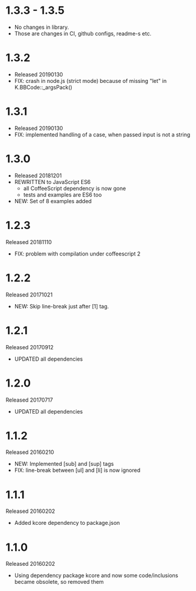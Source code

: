 # 1.3.3 - 1.3.5
* No changes in library.
* Those are changes in CI, github configs, readme-s etc.

# 1.3.2
* Released 20190130
* FIX: crash in node.js (strict mode) because of missing "let" in K.BBCode::_argsPack()

# 1.3.1
* Released 20190130
* FIX: implemented handling of a case, when passed input is not a string

# 1.3.0
* Released 20181201
* REWRITTEN to JavaScript ES6
    * all CoffeeScript dependency is now gone
    * tests and examples are ES6 too
* NEW: Set of 8 examples added

# 1.2.3
  Released 20181110
  - FIX: problem with compilation under coffeescript 2

# 1.2.2
  Released 20171021
  - NEW: Skip line-break just after [1] tag.

# 1.2.1
  Released 20170912
  - UPDATED all dependencies

# 1.2.0
  Released 20170717
  - UPDATED all dependencies

# 1.1.2
  Released 20160210
  - NEW: Implemented [sub] and [sup] tags
  - FIX: line-break between [ul] and [li] is now ignored

# 1.1.1
  Released 20160202
  - Added kcore dependency to package.json

# 1.1.0
  Released 20160202
  - Using dependency package kcore and now some code/inclusions became obsolete, so removed them